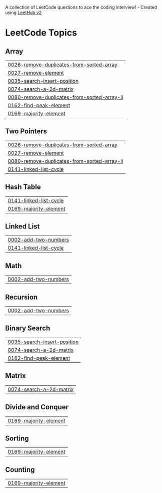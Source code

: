 A collection of LeetCode questions to ace the coding interview! - Created using [LeetHub v2](https://github.com/arunbhardwaj/LeetHub-2.0)
<!---LeetCode Topics Start-->
# LeetCode Topics
## Array
|  |
| ------- |
| [0026-remove-duplicates-from-sorted-array](https://github.com/kimhaechang1/LeetCode/tree/master/0026-remove-duplicates-from-sorted-array) |
| [0027-remove-element](https://github.com/kimhaechang1/LeetCode/tree/master/0027-remove-element) |
| [0035-search-insert-position](https://github.com/kimhaechang1/LeetCode/tree/master/0035-search-insert-position) |
| [0074-search-a-2d-matrix](https://github.com/kimhaechang1/LeetCode/tree/master/0074-search-a-2d-matrix) |
| [0080-remove-duplicates-from-sorted-array-ii](https://github.com/kimhaechang1/LeetCode/tree/master/0080-remove-duplicates-from-sorted-array-ii) |
| [0162-find-peak-element](https://github.com/kimhaechang1/LeetCode/tree/master/0162-find-peak-element) |
| [0169-majority-element](https://github.com/kimhaechang1/LeetCode/tree/master/0169-majority-element) |
## Two Pointers
|  |
| ------- |
| [0026-remove-duplicates-from-sorted-array](https://github.com/kimhaechang1/LeetCode/tree/master/0026-remove-duplicates-from-sorted-array) |
| [0027-remove-element](https://github.com/kimhaechang1/LeetCode/tree/master/0027-remove-element) |
| [0080-remove-duplicates-from-sorted-array-ii](https://github.com/kimhaechang1/LeetCode/tree/master/0080-remove-duplicates-from-sorted-array-ii) |
| [0141-linked-list-cycle](https://github.com/kimhaechang1/LeetCode/tree/master/0141-linked-list-cycle) |
## Hash Table
|  |
| ------- |
| [0141-linked-list-cycle](https://github.com/kimhaechang1/LeetCode/tree/master/0141-linked-list-cycle) |
| [0169-majority-element](https://github.com/kimhaechang1/LeetCode/tree/master/0169-majority-element) |
## Linked List
|  |
| ------- |
| [0002-add-two-numbers](https://github.com/kimhaechang1/LeetCode/tree/master/0002-add-two-numbers) |
| [0141-linked-list-cycle](https://github.com/kimhaechang1/LeetCode/tree/master/0141-linked-list-cycle) |
## Math
|  |
| ------- |
| [0002-add-two-numbers](https://github.com/kimhaechang1/LeetCode/tree/master/0002-add-two-numbers) |
## Recursion
|  |
| ------- |
| [0002-add-two-numbers](https://github.com/kimhaechang1/LeetCode/tree/master/0002-add-two-numbers) |
## Binary Search
|  |
| ------- |
| [0035-search-insert-position](https://github.com/kimhaechang1/LeetCode/tree/master/0035-search-insert-position) |
| [0074-search-a-2d-matrix](https://github.com/kimhaechang1/LeetCode/tree/master/0074-search-a-2d-matrix) |
| [0162-find-peak-element](https://github.com/kimhaechang1/LeetCode/tree/master/0162-find-peak-element) |
## Matrix
|  |
| ------- |
| [0074-search-a-2d-matrix](https://github.com/kimhaechang1/LeetCode/tree/master/0074-search-a-2d-matrix) |
## Divide and Conquer
|  |
| ------- |
| [0169-majority-element](https://github.com/kimhaechang1/LeetCode/tree/master/0169-majority-element) |
## Sorting
|  |
| ------- |
| [0169-majority-element](https://github.com/kimhaechang1/LeetCode/tree/master/0169-majority-element) |
## Counting
|  |
| ------- |
| [0169-majority-element](https://github.com/kimhaechang1/LeetCode/tree/master/0169-majority-element) |
<!---LeetCode Topics End-->